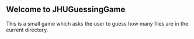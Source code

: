 ## Welcome to JHUGuessingGame

This is a small game which asks the user to guess how many files are in the current directory.


